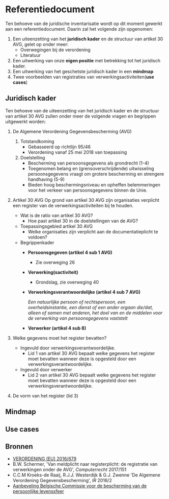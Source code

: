 # Referentiedocument

Ten behoeve van de juridische inventarisatie wordt op dit moment gewerkt aan een referentiedocument. Daarin zal het volgende zijn opgenomen:

1. Een uiteenzetting van het **juridisch kader** en de structuur van artikel 30 AVG, gelet op onder meer:
	- Overwegingen bij de verordening
	- Literatuur
2. Een uitwerking van onze **eigen positie** met betrekking tot het juridisch kader.
3. Een uitwerking van het geschetste juridisch kader in een **mindmap**
4. Twee voorbeelden van registraties van verwerkingsactiviteiten(**use cases**)

## Juridisch kader
Ten behoeve van de uiteenzetting van het juridisch kader en de structuur van artikel 30 AVG zullen onder meer de volgende vragen en begrippen uitgewerkt worden:

1. De Algemene Verordening Gegevensbescherming (AVG)
	1. Totstandkoming
		- Gebasseerd op richtlijn 95/46
		- Verordening vanaf 25 mei 2018 van toepassing
	2. Doelstelling
		- Bescherming van persoonsgegevens als grondrecht (1-4)
		- Toegenomen belang en (grensoverschrijdende) uitwisseling persoonsgegevens vraagt om grotere bescherming en strengere handhaving (5-9)
		- Bieden hoog beschermingsniveau en opheffen belemmeringen voor het verkeer van persoonsgegevens binnen de Unie.

2. Artikel 30 AVG
	Op grond van artikel 30 AVG zijn organisaties verplicht een register van de verwerkingsactiviteiten bij te houden.
	- Wat is de ratio van artikel 30 AVG?
		- Hoe past artikel 30 in de doelstellingen van de AVG?
	- Toepassingsgebied artikel 30 AVG
		- Welke organisaties zijn verplicht aan de documentatieplicht te voldoen?
	- Begrippenkader
		- **Persoonsgegeven (artikel 4 sub 1 AVG)**
			- Zie overweging 26
		- **Verwerking(sactiviteit)**
			- Grondslag, zie overweging 40 
		- **Verwerkingsverantwoordelijke (artikel 4 sub 7 AVG)**

			*Een natuurlijke persoon of rechtspersoon, een overheidsinstantie, een dienst of een ander orgaan die/dat, alleen of samen met anderen, het doel van en de middelen voor de verwerking van persoonsgegevens vaststelt*

		- **Verwerker (artikel 4 sub 8)**

3. Welke gegevens moet het register bevatten?
	- Ingevuld door verwerkingsverantwoordelijke.
		- Lid 1 van artikel 30 AVG bepaalt welke gegevens het register moet bevatten wanneer deze is opgesteld door een verwerkingsverantwoordelijke.
	- Ingevuld door verwerker
		- Lid 2 van artikel 30 AVG bepaalt welke gegevens het register moet bevatten wanneer deze is opgesteld door een verwerkingsverantwoordelijke.

4. De vorm van het register (lid 3)


## Mindmap


## Use cases

## Bronnen
- [VERORDENING (EU) 2016/679](https://autoriteitpersoonsgegevens.nl/sites/default/files/atoms/files/verordening_2016_-_679_definitief.pdf)
- B.W. Schermer, 'Van meldplicht naar registerplicht: de registratie van verwerkingen onder de AVG', *Computerrecht* 2017/151
- C.C.M Kroeks-de Raaij, R.J.J. Westerdijk & G.J. Zwenne 'De Algemene Verordening Gegevensbescherming', *IR* 2016/2
- [Aanbeveling Belgische Commissie voor de bescherming van de persoonlijke levenssfeer](https://www.privacycommission.be/sites/privacycommission/files/documents/aanbeveling_06_2017_0.pdf)